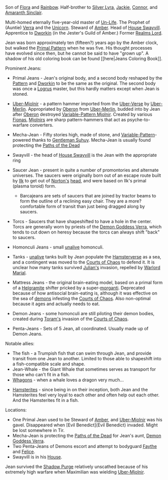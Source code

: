 Son of [Flora](FlorimelOfOberon) and [Rainbow](RainbowOfDancers). Half-brother to [Silver Lyra](SilverLyra), [Jackie](JackieOfFlorimel), [Connor](ConnorOfFlorimel), and [Amaranth Sinclair](AmaranthOfFlorimel).

Multi-homed eternally five-year-old master of [Un-Life](UnLife).  The Prophet of (Auntie) [Verra](DemonGoddessVerra) and the [Unicorn](UnicornOfAmber).  Steward of [Amber](KolvirPromontory). Head of [House Swayvill](HouseSwayvill).  Apprentice to [Dworkin](DworkinOfAmber) (in the Jester's Guild of Amber.)  Former [Realms Lord](RealmsLords).

Jean was born approximately ten (fifteen?) years ago by the Amber clock, but walked the [Primal Pattern](PrimalPattern) when he was five.  His thought processes have evolved since then, but he cannot be said to have "grown up". A shadow of his old coloring book can be found [[here|Jeans Coloring Book]].

Prominent Jeans:
 + Primal Jeans - Jean's original body, and a second body reshaped by the [Pattern](PrimalPattern) and [Dworkin](DworkinOfAmber) to be the same as the original.  The second body was once a [Logrus](TheLogrus) master, but this hardly matters except when Jean is stoned.
 + [Uber-Mjolnir](PatternBlade) - a pattern hammer imported from the [Uber-Verse](UberVerse) by [Uber-Merlin](UberMerlin). Appropriated by [Oberon](OberonOfDworkin) from [Uber-Merlin](UberMerlin), budded into by Jean after [Oberon](OberonOfDworkin) destroyed [Variable-Pattern Mjolnir](PatternBlade).  Created by various [Fionas](FionaOfOberon), [Mjolnirs](PatternBlade) are sharp pattern-hammers that act as psyche-to-warfare converters.
 + Mecha-Jean - Fifty stories high, made of stone, and [Variable-Pattern](VariablePattern)-powered thanks to [Gentleman Suhuy](GentlemanSuhuy).  Mecha-Jean is usually found protecting the [Paths of the Dead](DragaeraPromontory) 
 + Swayvill - the head of [House Swayvill](HouseSwayvill) is the Jean with the appropriate ring 

 + Saucer Jean - present in quite a number of promontories and alternate universes. The saucers were originally born out of an escape route built by [Ilk](IlkandacianOfCara) to get out of [Norton's](NortonOfBeastmasters) [head](NortonsHead), and were based on Ilk's primal (plasma toroid) form.
   + Barcajeans are sets of saucers that are joined by tractor beams to form the outline of a reclining easy chair. They are a more? comfortable form of transit than just being dragged along by saucers.
 + Torcs - Saucers that have shapeshifted to have a hole in the center.  Torcs are generally worn by priests of the [Demon Goddess Verra](DemonGoddessVerra), which tends to cut down on heresy because the torcs can always shift "back" to saucers.
 + Homonculi Jeans - small [unalive](UnLife) homonculi.
 + Tanks - [unalive](UnLife) tanks built by Jean populate the [Hamsterverse](HamsterVerse) as a sea, and a contingent was moved to the [Courts of Chaos](CourtsOfChaos) to defend it.  It is unclear how many tanks survived [Julian's](JulianOfOberon) invasion, repelled by [Warlord Marial](RealmsLords).
 + Mattress Jeans - the original brain-eating model, based on a primal form of a [Helgramite](HouseHelgram) shifter pricked by a super-[morganti](MorgantiWeapon).  Deprecated because of how antisocial brain-eating is, although it was effective on the sea of [demons](ChaosDemon) infesting the [Courts of Chaos](CourtsOfChaos).  Also non-optimal because it ages and actually needs to eat.
 + Demon Jeans - some homonculi are still piloting their demon bodies, created during [Toram's](ToramOfMages) invasion of the [Courts of Chaos](CourtsOfChaos).
 + Penta-Jeans - Sets of 5 Jean, all coordinated.  Usually made up of Demon Jeans.

Notable allies:
 + The fish - a Trumpish fish that can swim through Jean, and provide transit from one Jean to another. Limited to those able to shapeshift into a fish-compatible scale and shape.
 + Jean-Whale - the Giant Whale that sometimes serves as transport for those who can't fit in a fish.
 + [Whagons](DragonWhales) - when a whale loves a dragon very much...
 * [Hamsterites](WhoIsWhereHamsterites) - since being in on their inception, both Jean and the Hamsterites feel very loyal to each other and often help out each other.  And the Hamsterites fit in a fish.

Locations:
 + One Primal Jean used to be Steward of [Amber](KolvirPromontory), and [Uber-Mjolnir](PatternBlade) was his gavel.  Disappeared when [Evil Benedict](Evil Benedict) invaded.  Might be lost somewhere in Tir.
 + Mecha-Jean is protecting the [Paths of the Dead](DragaeraPromontory) for Jean's aunt, [Demon Goddess Verra](DemonGoddessVerra).
 + Two Penta-Jeans of Demons escort and attempt to bodyguard [Faythe](FaytheOfCeleste) and [Felice](FeliceOfCeleste). 
 + Swayvill is in his [House](HouseSwayvill).

Jean survived the [Shadow Purge](ShadowPurge) relatively unscathed because of his extremely high warfare when Maximilian was wielding [Uber-Mjolnir](PatternBlade).
